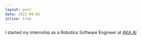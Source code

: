 ```yaml
---
layout: post
date: 2022-09-01
inline: true
---
```


I started my internship as a Robotics Software Engineer at [AKA AI](https://www.akaintelligence.com/)

